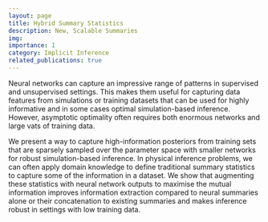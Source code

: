 ```yaml
---
layout: page
title: Hybrid Summary Statistics
description: New, Scalable Summaries
img:
importance: 1
category: Implicit Inference
related_publications: true
---
```





Neural networks can capture an impressive range of patterns in supervised and unsupervised settings. This makes them useful for capturing data features from simulations or training datasets that can be used for highly informative and in some cases optimal simulation-based inference. However, asymptotic optimality often requires both enormous networks and large vats of training data. 

We present a way to capture high-information posteriors from training sets that are sparsely sampled over the parameter space with smaller networks for robust simulation-based inference. In physical inference problems, we can often apply domain knowledge to define traditional summary statistics to capture some of the information in a dataset. We show that augmenting these statistics with neural network outputs to maximise the mutual information improves information extraction compared to neural summaries alone or their concatenation to existing summaries and makes inference robust in settings with low training data.
